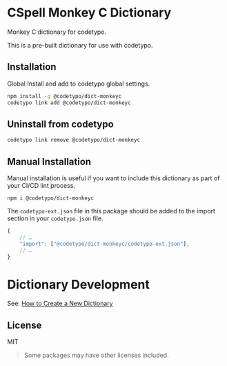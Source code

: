 # CSpell Monkey C Dictionary

Monkey C dictionary for codetypo.

This is a pre-built dictionary for use with codetypo.

## Installation

Global Install and add to codetypo global settings.

```sh
npm install -g @codetypo/dict-monkeyc
codetypo link add @codetypo/dict-monkeyc
```

## Uninstall from codetypo

```sh
codetypo link remove @codetypo/dict-monkeyc
```

## Manual Installation

Manual installation is useful if you want to include this dictionary as part of your CI/CD lint process.

```
npm i @codetypo/dict-monkeyc
```

The `codetypo-ext.json` file in this package should be added to the import section in your `codetypo.json` file.

```javascript
{
    // …
    "import": ["@codetypo/dict-monkeyc/codetypo-ext.json"],
    // …
}
```

# Dictionary Development

See: [How to Create a New Dictionary](https://github.com/khulnasoft/codetypo-dicts#how-to-create-a-new-dictionary)

## License

MIT

> Some packages may have other licenses included.

